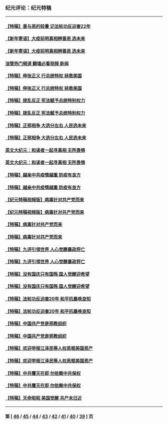 ### 纪元评论：纪元特稿
---
#### [【特稿】善与恶的较量 记法轮功反迫害22年](../../pages/nsc424/n13086597.md?08310330) 
#### [【新年寄语】大疫前明真相辨善恶 选未来](../../pages/nsc424/n12660855.md?08310330) 
#### [【新年寄语】大疫前明真相辨善恶 选未来](../../pages/nsc424/n12660855.md?08310330) 
#### [油管热门频道 翻墙必看视频 新闻](ok?08310330)
#### [【特稿】伸张正义 行总统特权 拯救美国](../../pages/nsc424/n12616806.md?08310330) 
#### [【特稿】伸张正义 行总统特权 拯救美国](../../pages/nsc424/n12616806.md?08310330) 
#### [【特稿】拨乱反正 宪法赋予总统特别权力](../../pages/nsc424/n12598306.md?08310330) 
#### [【特稿】拨乱反正 宪法赋予总统特别权力](../../pages/nsc424/n12598306.md?08310330) 
#### [【特稿】正邪相争 大选分左右 人民选未来](../../pages/nsc424/n12545208.md?08310330) 
#### [【特稿】正邪相争 大选分左右 人民选未来](../../pages/nsc424/n12545208.md?08310330) 
#### [英文大纪元：和读者一起寻真相 无所畏惧](../../pages/nsc424/n12542027.md?08310330) 
#### [英文大纪元：和读者一起寻真相 无所畏惧](../../pages/nsc424/n12542027.md?08310330) 
#### [【特稿】越亲中共疫情越重 防疫有良方](../../pages/nsc424/n12042989.md?08310330) 
#### [【特稿】越亲中共疫情越重 防疫有良方](../../pages/nsc424/n12042989.md?08310330) 
#### [【纪元特稿视频版】病毒针对共产党而来](../../pages/nsc424/n11977328.md?08310330) 
#### [【纪元特稿视频版】病毒针对共产党而来](../../pages/nsc424/n11977328.md?08310330) 
#### [【特稿】病毒针对共产党而来](../../pages/nsc424/n11928818.md?08310330) 
#### [【特稿】病毒针对共产党而来](../../pages/nsc424/n11928818.md?08310330) 
#### [【特稿】九评引领世界 人心觉醒暴政将亡](../../pages/nsc424/n11660496.md?08310330) 
#### [【特稿】九评引领世界 人心觉醒暴政将亡](../../pages/nsc424/n11660496.md?08310330) 
#### [【特稿】没有国庆只有国殇 国人觉醒迎希望](../../pages/nsc424/n11549354.md?08310330) 
#### [【特稿】没有国庆只有国殇 国人觉醒迎希望](../../pages/nsc424/n11549354.md?08310330) 
#### [【特稿】法轮功反迫害20年 和平抗暴唤良知](../../pages/nsc424/n11389135.md?08310330) 
#### [【特稿】法轮功反迫害20年 和平抗暴唤良知](../../pages/nsc424/n11389135.md?08310330) 
#### [【特稿】中国共产党是邪教组织](../../pages/nsc424/n11355551.md?08310330) 
#### [【特稿】中国共产党是邪教组织](../../pages/nsc424/n11355551.md?08310330) 
#### [【特稿】欢迎举报江泽民等人权恶棍美国资产](../../pages/nsc424/n11303040.md?08310330) 
#### [【特稿】欢迎举报江泽民等人权恶棍美国资产](../../pages/nsc424/n11303040.md?08310330) 
#### [【特稿】中共覆灭在即 勿依赖中共保权](../../pages/nsc424/n11278510.md?08310330) 
#### [【特稿】中共覆灭在即 勿依赖中共保权](../../pages/nsc424/n11278510.md?08310330) 
#### [【特稿】天命昭昭 美国觉醒 共产末日近](../../pages/nsc424/n11150259.md?08310330) 

---
#### 第 [ [46](./46.md?08310330) / [45](./45.md?08310330) / [44](./44.md?08310330) / [43](./43.md?08310330) / [42](./42.md?08310330) / [41](./41.md?08310330) / [40](./40.md?08310330) / [39](./39.md?08310330) ] 页

